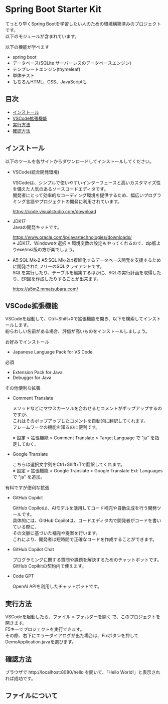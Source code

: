 # Spring Boot Starter Kit
てっとり早くSpring Bootを学習したい人のための環境構築済みのプロジェクトです。  
以下のモジュールが含まれています。

以下の機能が学べます
- spring boot 
- データベース(SQLite サーバーレスのデータベースエンジン)
- テンプレートエンジン(thymeleaf)
- 単体テスト
- もちろんHTML、CSS、JavaScriptも

## 目次

- [インストール](#install)
- [VSCode拡張機能](#vscode)
- [実行方法](#howtorun)
- [確認方法](#confirm)


## インストール <a name="install"></a>
以下のツールを各サイトからダウンロードしてインストールしてください。

- VSCode(統合開発環境)

    VSCodeは、シンプルで使いやすいインターフェースと高いカスタマイズ性を備えた人気のあるソースコードエディタです。  
    開発者にとって効率的なコーディング環境を提供するため、幅広いプログラミング言語やプロジェクトの開発に利用されています。

    https://code.visualstudio.com/download

- JDK17  
    Javaの開発キットです。

    https://www.oracle.com/jp/java/technologies/downloads/  
    ※ JDK17、Windowsを選択
    ※ 環境変数の設定もやってくれるので、zip版よりexe/msi版の方が楽でしょう。

- A5:SQL Mk-2
    A5:SQL Mk-2は複雑化するデータベース開発を支援するために開発されたフリーのSQLクライアントです。  
    SQLを実行したり、テーブルを編集するほかに、SQLの実行計画を取得したり、ER図を作成したりすることが出来ます。

    https://a5m2.mmatsubara.com/

## VSCode拡張機能 <a name="vscode"></a>

VSCodeを起動して、Ctrl+Shift+Xで拡張機能を開き、以下を検索してインストールします。  
紛らわしい名前がある場合、評価が高いものをインストールしましょう。

お好みでインストール
- Japanese Language Pack for VS Code

必須
- Extension Pack for Java
- Debugger for Java

その他便利な拡張
- Comment Translate

    メソッドなどにマウスカーソルを合わせるとコメントがポップアップするのですが、  
    これはそのポップアップしたコメントを自動的に翻訳してくれます。  
    フレームワークの機能を知るのに便利です。

    ※ 設定 > 拡張機能 > Comment Translate > Target Language で "ja" を指定しておく。

- Google Translate

    こちらは選択文字列をCtrl+Shift+Tで翻訳してくれます。  
    ※ 設定 > 拡張機能 > Google Translate > Google Translate Ext: Languages で "ja" を追加。

有料ですが便利な拡張  
- GitHub Copikit

    GitHub Copilotは、AIモデルを活用してコード補完や自動生成を行う開発ツールです。  
    具体的には、GitHub Copilotは、コードエディタ内で開発者がコードを書いている際に、  
    その文脈に基づいた補完や提案を行います。  
    これにより、開発者は短時間で正確なコードを作成することができます。

- GitHub Copilot Chat

    プログラミングに関する質問や課題を解決するためのチャットボットです。  
    GitHub Copikitの契約内で使えます。  

- Code GPT

    OpenAI APIを利用したチャットボットです。

## 実行方法  <a name="howtorun"></a>

VSCodeを起動したら、ファイル > フォルダーを開く で、このプロジェクトを開きます。  
F5キーでプロジェクトを実行できます。  
その際、右下にエラーダイアログが出た場合は、Fixボタンを押してDemoApplication.javaを選びます。

## 確認方法  <a name="confirm"></a>

ブラウザで http://localhost:8080/hello を開いて、「Hello World!」と表示されれば成功です。

## ファイルについて
